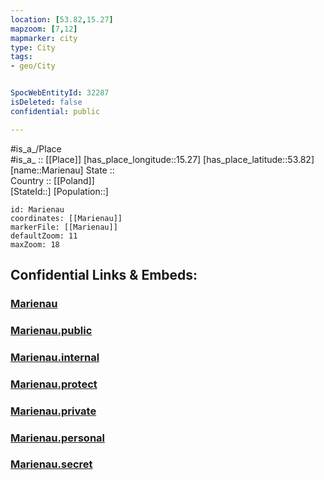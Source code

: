 ```yaml
---
location: [53.82,15.27] 
mapzoom: [7,12] 
mapmarker: city 
type: City
tags:
- geo/City


SpocWebEntityId: 32287
isDeleted: false
confidential: public

---
```

#is_a_/Place  
#is_a_ :: [[Place]] 
[has_place_longitude::15.27] 
[has_place_latitude::53.82] 
[name::Marienau] 
State ::  
Country :: [[Poland]]  
[StateId::] 
[Population::] 



```leaflet
id: Marienau
coordinates: [[Marienau]] 
markerFile: [[Marienau]] 
defaultZoom: 11 
maxZoom: 18
```


## Confidential Links & Embeds: 

### [Marienau](/_Standards/Earth/Continent/Europe/Europe~East/Poland/Provinces~Poland/West_Pomeranian/City/Marienau.md) 

### [Marienau.public](/_public/Earth/Continent/Europe/Europe~East/Poland/Provinces~Poland/West_Pomeranian/City/Marienau.public.md) 

### [Marienau.internal](/_internal/Earth/Continent/Europe/Europe~East/Poland/Provinces~Poland/West_Pomeranian/City/Marienau.internal.md) 

### [Marienau.protect](/_protect/Earth/Continent/Europe/Europe~East/Poland/Provinces~Poland/West_Pomeranian/City/Marienau.protect.md) 

### [Marienau.private](/_private/Earth/Continent/Europe/Europe~East/Poland/Provinces~Poland/West_Pomeranian/City/Marienau.private.md) 

### [Marienau.personal](/_personal/Earth/Continent/Europe/Europe~East/Poland/Provinces~Poland/West_Pomeranian/City/Marienau.personal.md) 

### [Marienau.secret](/_secret/Earth/Continent/Europe/Europe~East/Poland/Provinces~Poland/West_Pomeranian/City/Marienau.secret.md)

